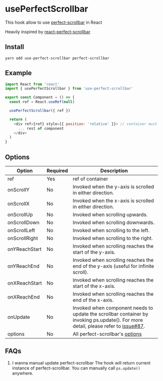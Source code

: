 # usePerfectScrollbar

This hook allow to use [perfect-scrollbar](https://github.com/noraesae/perfect-scrollbar) in React

Heavily inspired by [react-perfect-scrollbar](https://github.com/goldenyz/react-perfect-scrollbar)

## Install

`yarn add use-perfect-scrollbar perfect-scrollbar`

## Example
```js
import React from 'react'
import { usePerfectScrollbar } from 'use-perfect-scrollbar'

export const Component = () => {
  const ref = React.useRef(null)

  usePerfectScrollbar({ ref })

  return (
    <div ref={ref} style={{ position: 'relative' }}> // container must have a `position` style
      ... rest of component
    </div>
  )
}
```

## Options
| Option | Required | Description |
| ------ | -------- | ----------- |
| ref    | Yes      | ref of container | 
| onScrollY | No | Invoked when the y-axis is scrolled in either direction. |
| onScrollX | No | Invoked when the x-axis is scrolled in either direction. |
| onScrollUp | No | Invoked when scrolling upwards. |
| onScrollDown | No | Invoked when scrolling downwards. |
| onScrollLeft | No | Invoked when scrolling to the left. |
| onScrollRight | No | Invoked when scrolling to the right. |
| onYReachStart | No | Invoked when scrolling reaches the start of the y-axis. |
| onYReachEnd | No | Invoked when scrolling reaches the end of the y-axis (useful for infinite scroll). |
| onXReachStart | No | Invoked when scrolling reaches the start of the x-axis. |
| onXReachEnd | No | Invoked when scrolling reaches the end of the x-axis. |
| onUpdate | No | Invoked when component needs to update the scrollbar container by invoking ps.update(). For more detail, please refer to [issue#87](https://github.com/goldenyz/react-perfect-scrollbar/issues/87). |
| options | No | All perfect-scrollbar's [options](https://github.com/mdbootstrap/perfect-scrollbar#options) |

## FAQs
1. I wanna manual update perfect-scrollbar
The hook will return current instance of perfect-scrollbar. You can manually call `ps.update()` anywhere.

